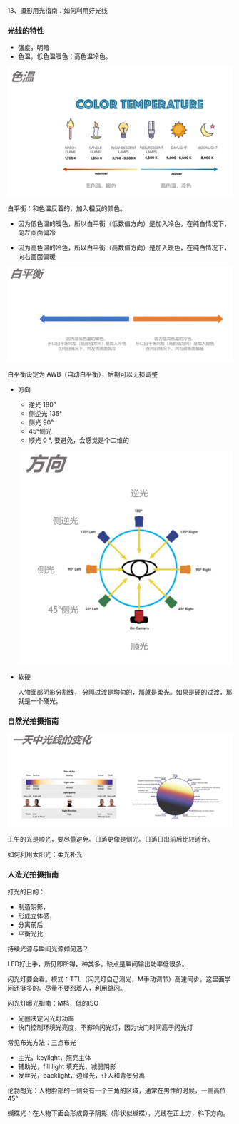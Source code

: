 13、摄影用光指南：如何利用好光线



### 光线的特性

+ 强度，明暗
+ 色温，低色温暖色；高色温冷色。

![](./images/colortherm.png)

白平衡：和色温反着的，加入相反的颜色。

+ 因为低色温的暖色，所以白平衡（低数值方向）是加入冷色，在纯白情况下，向左画面偏冷

+ 因为高色温的冷色，所以白平衡（高数值方向）是加入暖色，在纯白情况下，向右画面偏暖

![](./images/whitebalance.png)

白平衡设定为 AWB（自动白平衡），后期可以无损调整



+ 方向

  + 逆光 180°
  + 侧逆光 135°
  + 侧光 90°
  + 45°侧光
  + 顺光 0 °, 要避免，会感觉是个二维的

  ![](./images/lightDirection.png)

+ 软硬

  人物面部阴影分割线， 分隔过渡是均匀的，那就是柔光。如果是硬的过渡，那就是一个硬光。





### 自然光拍摄指南

![](./images/oneDayLightChange.png)

正午的光是顺光，要尽量避免。日落更像是侧光。日落日出前后比较适合。

如何利用太阳光：柔光补光



### 人造光拍摄指南

打光的目的：

+ 制造阴影，
+ 形成立体感，
+ 分离前后
+ 平衡光比

持续光源与瞬间光源如何选？

LED好上手，所见即所得。种类多。缺点是瞬间输出功率低很多。

闪光灯要会看。模式：TTL（闪光灯自己测光，M手动调节）高速同步。这里面学问还挺多的。尽量不要怼着人，利用跳闪。



闪光灯曝光指南：M档，低的ISO

+ 光圈决定闪光灯功率
+ 快门控制环境光亮度，不影响闪光灯，因为快门时间高于闪光灯



常见布光方法：三点布光

+ 主光，keylight，照亮主体
+ 辅助光，fill light 填充光，减弱阴影
+ 发丝光，backlight，边缘光，让人和背景分离



伦勃朗光：人物脸部的一侧会有一个三角的区域，通常在男性的时候，一侧高位45°

蝴蝶光：在人物下面会形成鼻子阴影（形状似蝴蝶），光线在正上方，斜下方向。